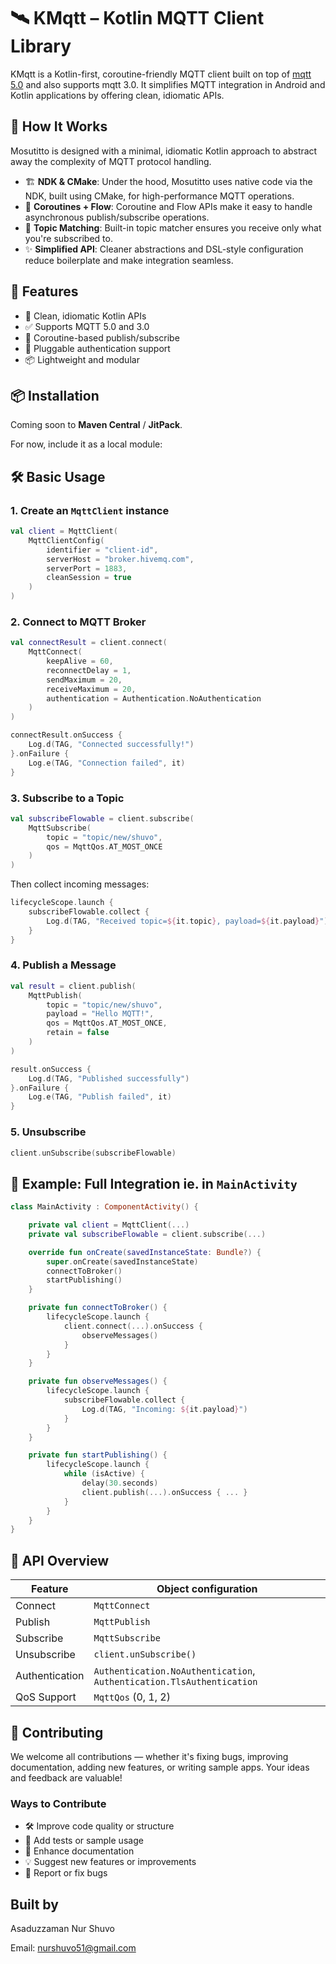 # 🛰️ KMqtt – Kotlin MQTT Client Library

KMqtt is a Kotlin-first, coroutine-friendly MQTT client built on top of [mqtt 5.0](https://docs.oasis-open.org/mqtt/mqtt/v5.0/mqtt-v5.0.html) and also supports mqtt 3.0. It simplifies MQTT integration in Android and Kotlin applications by offering clean, idiomatic APIs.

## 🧬 How It Works

Mosutitto is designed with a minimal, idiomatic Kotlin approach to abstract away the complexity of MQTT protocol handling.

- 🏗️ **NDK & CMake**: Under the hood, Mosutitto uses native code via the NDK, built using CMake, for high-performance MQTT operations.
- 🔄 **Coroutines + Flow**: Coroutine and Flow APIs make it easy to handle asynchronous publish/subscribe operations.
- 🧠 **Topic Matching**: Built-in topic matcher ensures you receive only what you're subscribed to.
- ✨ **Simplified API**: Cleaner abstractions and DSL-style configuration reduce boilerplate and make integration seamless.


## 🚀 Features

- 🧹 Clean, idiomatic Kotlin APIs
- ✅ Supports MQTT 5.0 and 3.0
- 🔄 Coroutine-based publish/subscribe
- 🔐 Pluggable authentication support
- 📦 Lightweight and modular

## 📦 Installation

Coming soon to **Maven Central** / **JitPack**.

For now, include it as a local module:

## 🛠️ Basic Usage

### 1. Create an `MqttClient` instance

```kotlin
val client = MqttClient(
    MqttClientConfig(
        identifier = "client-id",
        serverHost = "broker.hivemq.com",
        serverPort = 1883,
        cleanSession = true
    )
)
```

### 2. Connect to MQTT Broker

```kotlin
val connectResult = client.connect(
    MqttConnect(
        keepAlive = 60,
        reconnectDelay = 1,
        sendMaximum = 20,
        receiveMaximum = 20,
        authentication = Authentication.NoAuthentication
    )
)

connectResult.onSuccess {
    Log.d(TAG, "Connected successfully!")
}.onFailure {
    Log.e(TAG, "Connection failed", it)
}
```

### 3. Subscribe to a Topic

```kotlin
val subscribeFlowable = client.subscribe(
    MqttSubscribe(
        topic = "topic/new/shuvo",
        qos = MqttQos.AT_MOST_ONCE
    )
)
```

Then collect incoming messages:

```kotlin
lifecycleScope.launch {
    subscribeFlowable.collect {
        Log.d(TAG, "Received topic=${it.topic}, payload=${it.payload}")
    }
}
```

### 4. Publish a Message

```kotlin
val result = client.publish(
    MqttPublish(
        topic = "topic/new/shuvo",
        payload = "Hello MQTT!",
        qos = MqttQos.AT_MOST_ONCE,
        retain = false
    )
)

result.onSuccess {
    Log.d(TAG, "Published successfully")
}.onFailure {
    Log.e(TAG, "Publish failed", it)
}
```

### 5. Unsubscribe

```kotlin
client.unSubscribe(subscribeFlowable)
```

## 🧪 Example: Full Integration ie. in `MainActivity`

```kotlin
class MainActivity : ComponentActivity() {

    private val client = MqttClient(...)
    private val subscribeFlowable = client.subscribe(...)

    override fun onCreate(savedInstanceState: Bundle?) {
        super.onCreate(savedInstanceState)
        connectToBroker()
        startPublishing()
    }

    private fun connectToBroker() {
        lifecycleScope.launch {
            client.connect(...).onSuccess {
                observeMessages()
            }
        }
    }

    private fun observeMessages() {
        lifecycleScope.launch {
            subscribeFlowable.collect {
                Log.d(TAG, "Incoming: ${it.payload}")
            }
        }
    }

    private fun startPublishing() {
        lifecycleScope.launch {
            while (isActive) {
                delay(30.seconds)
                client.publish(...).onSuccess { ... }
            }
        }
    }
}
```

## 🧩 API Overview

| Feature        | Object configuration          |
|----------------|----------------------|
| Connect        | `MqttConnect`        |
| Publish        | `MqttPublish`        |
| Subscribe      | `MqttSubscribe`      |
| Unsubscribe    | `client.unSubscribe()` |
| Authentication | `Authentication.NoAuthentication`, `Authentication.TlsAuthentication` |
| QoS Support    | `MqttQos` (0, 1, 2)   |

## 🤝 Contributing

We welcome all contributions — whether it's fixing bugs, improving documentation, adding new features, or writing sample apps. Your ideas and feedback are valuable!

### Ways to Contribute

- 🛠 Improve code quality or structure
- 🧪 Add tests or sample usage
- 📝 Enhance documentation
- 💡 Suggest new features or improvements
- 🐞 Report or fix bugs
  
## Built by
Asaduzzaman Nur Shuvo

Email: nurshuvo51@gmail.com
